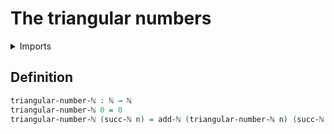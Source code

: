 #  The triangular numbers

<details><summary>Imports</summary>
```agda
module elementary-number-theory.triangular-numbers where
open import elementary-number-theory.addition-natural-numbers
open import elementary-number-theory.natural-numbers
```
</details>

## Definition

```agda
triangular-number-ℕ : ℕ → ℕ
triangular-number-ℕ 0 = 0
triangular-number-ℕ (succ-ℕ n) = add-ℕ (triangular-number-ℕ n) (succ-ℕ n)
```
